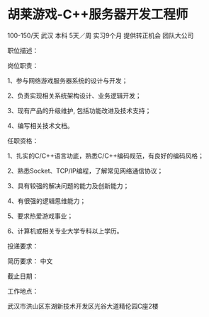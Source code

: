 # 胡莱游戏-C++服务器开发工程师

100-150/天 武汉 本科 5天／周 实习9个月 提供转正机会
团队大公司

职位描述：

岗位职责：

1、参与网络游戏服务器系统的设计与开发；

2、负责实现相关系统架构设计、业务逻辑开发；

3、现有产品的升级维护, 包括功能改进及技术支持；

4、编写相关技术文档。

任职资格：

1、扎实的C/C++语言功底，熟悉C/C++编码规范，有良好的编码风格；

2、熟悉Socket、TCP/IP编程，了解常见网络通信协议；

3、具有较强的解决问题的能力及创新能力；

4、有很强的逻辑思维能力；

5、要求热爱游戏事业；

6、计算机或相关专业大学专科以上学历。

投递要求：

简历要求： 中文

截止日期：

工作地点：

武汉市洪山区东湖新技术开发区光谷大道精伦园C座2楼